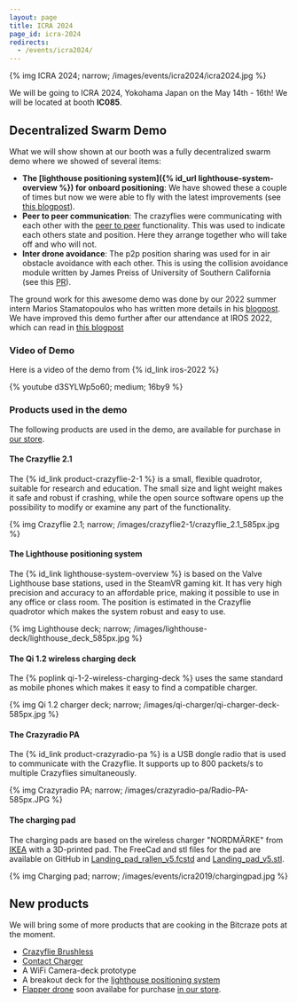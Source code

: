 ```yaml
---
layout: page
title: ICRA 2024
page_id: icra-2024
redirects:
  - /events/icra2024/
---
```


{% img ICRA 2024; narrow; /images/events/icra2024/icra2024.jpg %}


We will be going to ICRA 2024, Yokohama Japan on the May 14th - 16th! We will be located at booth **IC085**.


## Decentralized Swarm Demo

What we will show  shown at our booth was a fully decentralized swarm demo where we showed of several items:

- **The [lighthouse positioning system]({% id_url lighthouse-system-overview %}) for onboard positioning**: We have showed these a couple of times but now we were able to fly with the latest improvements (see [this blogpost](/2022/03/multiple-base-stations-with-lighthouse/)).
- **Peer to peer communication**: The crazyflies were communicating with each other with the [peer to peer](/documentation/repository/crazyflie-firmware/master/functional-areas/p2p_api/) functionality. This was used to indicate each others state and position. Here they arrange together who will take off and who will not.
- **Inter drone avoidance**: The p2p position sharing was used for in air obstacle avoidance with each other. This is using the collision avoidance module written by James Preiss of University of Southern California (see this [PR](https://github.com/bitcraze/crazyflie-firmware/pull/628)).

The ground work for this awesome demo was done by our 2022 summer intern Marios Stamatopoulos who has written more details in his [blogpost](/2022/08/our-intern-marios-summer-work-on-swarms/). We have improved this demo further after our attendance at IROS 2022, which can read in [this blogpost](/2022/11/the-iros-2022-demo/)

### Video of Demo

Here is a video of the demo from {% id_link iros-2022 %}

{% youtube d3SYLWp5o60; medium; 16by9 %}

### Products used in the demo

The following products are used in the demo, are available for purchase in
[our store](https://store.bitcraze.io/).

#### The Crazyflie 2.1

The {% id_link product-crazyflie-2-1 %}
is a small, flexible quadrotor, suitable for research and education. The small
size and light weight makes it safe and robust if crashing, while the open source
software opens up the possibility to modify or examine any part of the functionality.

{% img Crazyflie 2.1; narrow; /images/crazyflie2-1/crazyflie_2.1_585px.jpg %}

#### The Lighthouse positioning system

The {% id_link lighthouse-system-overview %}
is based on the Valve Lighthouse base stations,
used in the SteamVR gaming kit. It has very high precision and
accuracy to an affordable price, making it possible to use in any office or
class room. The position is estimated in the Crazyflie quadrotor which makes the system
robust and easy to use.

{% img Lighthouse deck; narrow; /images/lighthouse-deck/lighthouse_deck_585px.jpg %}

#### The Qi 1.2 wireless charging deck

The {% poplink qi-1-2-wireless-charging-deck %}
uses the same standard as mobile phones which
makes it easy to find a compatible charger.

{% img Qi 1.2 charger deck; narrow; /images/qi-charger/qi-charger-deck-585px.jpg %}

#### The Crazyradio PA

The {% id_link product-crazyradio-pa %}
is a USB dongle radio that is used to communicate with the Crazyflie.
It supports up to 800 packets/s to multiple Crazyflies simultaneously.

{% img Crazyradio PA; narrow; /images/crazyradio-pa/Radio-PA-585px.JPG %}

#### The charging pad

The charging pads are based on the wireless charger "NORDMÄRKE" from [IKEA](https://www.ikea.com/)
with a 3D-printed pad. The FreeCad and stl files for the pad are available on GitHub in
[Landing_pad_rallen_v5.fcstd](https://github.com/bitcraze/bitcraze-mechanics/blob/master/models/Landing_pad_rallen_v5.fcstd) and
[Landing_pad_v5.stl](https://github.com/bitcraze/bitcraze-mechanics/blob/master/models/Landing_pad_v5.stl).

{% img Charging pad; narrow; /images/events/icra2019/chargingpad.jpg %}


## New products

We will bring some of more products that are cooking in the Bitcraze pots at the moment.

* [Crazyflie Brushless](/2023/10/say-hello-to-the-crazyflie-2-1-brushless/)
* [Contact Charger](/2024/02/contact-charging-for-crazyflie-brushless/)
* A WiFi Camera-deck prototype
* A breakout deck for the [lighthouse positioning system](/documentation/system/positioning/ligthouse-positioning-system/)
* [Flapper drone](https://flapper-drones.com/wp/)  soon availabe for purchase [in our store](https://store.bitcraze.io/products/flapper-nimble-starter-kit).
